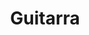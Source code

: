 ---
title: Guitarra
date: 
draft: false

# descripcion
description : Dije de plata 925

materials: Plata 925

color: Plateado

dimensions: 2,8cm largo

code: 02-14-0679

type: "Dijes"

categories: []

price: $2.650,00

price_eftvo: $2.250,00

# Images
# first image will be shown in the product page
images:
  # - image: "images/path_to_image"
  # La ubicacion de las imagenes es imagenes/Dijes/Dijes.Plata/02-14-0679-guitarra
  - image: "./images/dijes/plata/02-14-0679.JPG"
---